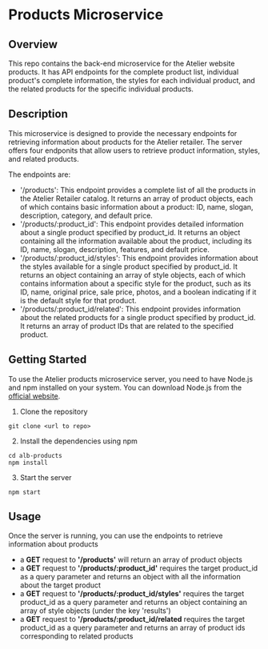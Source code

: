 # Products Microservice

## Overview

This repo contains the back-end microservice for the Atelier website products. It has API endpoints for the complete product list, individual product's complete information, the styles for each individual product, and the related products for the specific individual products.

## Description

This microservice is designed to provide the necessary endpoints for retrieving information about products for the Atelier retailer. The server offers four endponits that allow users to retrieve product information, styles, and related products.

The endpoints are:
* '/products': This endpoint provides a complete list of all the products in the Atelier Retailer catalog. It returns an array of product objects, each of which contains basic information about a product: ID, name, slogan, description, category, and default price.
* '/products/:product_id':  This endpoint provides detailed information about a single product specified by product_id. It returns an object containing all the information available about the product, including its ID, name, slogan, description, features, and default price.
* '/products/:product_id/styles': This endpoint provides information about the styles available for a single product specified by product_id. It returns an object containing an array of style objects, each of which contains information about a specific style for the product, such as its ID, name, original price, sale price, photos, and a boolean indicating if it is the default style for that product.
* '/products/:product_id/related': This endpoint provides information about the related products for a single product specified by product_id. It returns an array of product IDs that are related to the specified product.

## Getting Started

To use the Atelier products microservice server, you need to have Node.js and npm installed on your system. You can download Node.js from the [official website](https://nodejs.org/en).
1. Clone the repository
```
git clone <url to repo>
```
2. Install the dependencies using npm
```
cd alb-products
npm install
```
3. Start the server
```
npm start
```

## Usage
Once the server is running, you can use the endpoints to retrieve information about products
* a **GET** request to **'/products'** will return an array of product objects
* a **GET** request to **'/products/:product_id'** requires the target product_id as a query parameter and returns an object with all the information about the target product
* a **GET** request to **'/products/:product_id/styles'** requires the target product_id as a query parameter and returns an object containing an array of style objects (under the key 'results')
* a **GET** request to **'/products/:product_id/related** requires the target product_id as a query parameter and returns an array of product ids corresponding to related products